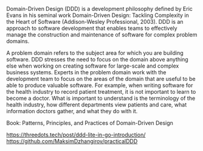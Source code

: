 Domain-Driven Design (DDD) is a development philosophy defined by Eric Evans in his seminal work Domain-Driven Design: Tackling Complexity in the Heart of Software (Addison-Wesley Professional, 2003). DDD is an approach to software development that enables teams to effectively manage the construction and maintenance of software for complex problem domains.

A problem domain refers to the subject area for which you are building software. DDD stresses the need to focus on the domain above anything else when working on creating software for large-scale and complex business systems. Experts in the problem domain work with the development team to focus on the areas of the domain that are useful to be able to produce valuable software. For example, when writing software for the health industry to record patient treatment, it is not important to learn to become a doctor. What is important to understand is the terminology of the health industry, how different departments view patients and care, what information doctors gather, and what they do with it.



Book: Patterns, Principles, and Practices of Domain-Driven Design


https://threedots.tech/post/ddd-lite-in-go-introduction/
https://github.com/MaksimDzhangirov/practicalDDD
